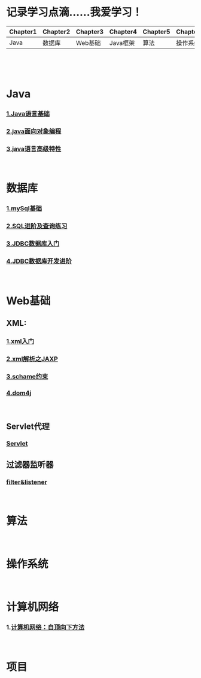 

# 记录学习点滴……我爱学习！


| Chapter1 |Chapter2 | Chapter3 |Chapter4 | Chapter5 |Chapter6 | Chapter7 | Chapter8 |
|--------|-------------|---------|----------|--------|---------|---------|-----------|
|   Java  | 数据库 | Web基础 | Java框架 | 算法 | 操作系统  | 网络|  项目   |



&emsp;

&emsp;

#  Java

### [1.Java语言基础](https://github.com/zihaopang/Backen-develope/blob/master/java/java%E7%9B%AE%E5%BD%95.md)
### [2.java面向对象编程](https://github.com/zihaopang/Backen-develope/blob/master/java/java%E9%9D%A2%E5%90%91%E5%AF%B9%E8%B1%A1%E7%BC%96%E7%A8%8B/java%E9%9D%A2%E5%90%91%E5%AF%B9%E8%B1%A1%E7%BC%96%E7%A8%8B%E7%9B%AE%E5%BD%95.md)
### [3.java语言高级特性](https://github.com/zihaopang/Backen-develope/blob/master/java/java%E8%AF%AD%E8%A8%80%E9%AB%98%E7%BA%A7%E7%89%B9%E6%80%A7/java%E8%AF%AD%E8%A8%80%E9%AB%98%E7%BA%A7%E7%89%B9%E6%80%A7%E7%9B%AE%E5%BD%95.md)

&emsp;

# 数据库

### [1.mySql基础](https://github.com/zihaopang/Backen-develope/blob/master/database/%E4%B8%80%E3%80%81mySql%E5%9F%BA%E7%A1%80.md)
### [2.SQL进阶及查询练习](https://github.com/zihaopang/Backen-develope/blob/master/database/%E4%BA%8C%E3%80%81SQL%E8%BF%9B%E9%98%B6%E5%8F%8A%E6%9F%A5%E8%AF%A2%E7%BB%83%E4%B9%A0.md)
### [3.JDBC数据库入门](https://github.com/zihaopang/Backen-develope/blob/master/database/%E4%B8%89%E3%80%81JDBC%E6%95%B0%E6%8D%AE%E5%BA%93%E5%85%A5%E9%97%A8.md)
### [4.JDBC数据库开发进阶](https://github.com/zihaopang/Backen-develope/blob/master/database/%E5%9B%9B%E3%80%81JDBC%E6%95%B0%E6%8D%AE%E5%BA%93%E5%BC%80%E5%8F%91%E8%BF%9B%E9%98%B6.md)

&emsp;

# Web基础

## XML:
### [1.xml入门](https://github.com/zihaopang/Backen-develope/blob/master/xml/xml%E5%85%A5%E9%97%A8.md)
### [2.xml解析之JAXP](https://github.com/zihaopang/Backen-develope/blob/master/xml/2.xml%E8%A7%A3%E6%9E%90%E4%B9%8BJAXP.md)
### [3.schame约束](https://github.com/zihaopang/Backen-develope/blob/master/xml/3.schame%E7%BA%A6%E6%9D%9F.md)
### [4.dom4j](https://github.com/zihaopang/Backen-develope/blob/master/xml/4.dom4j.md)

&emsp;
## Servlet代理
### [Servlet](https://github.com/zihaopang/Backen-develope/blob/master/servlet/servlet.md)

## 过滤器监听器
### [filter&listener](https://github.com/zihaopang/Backen-develope/blob/master/filter%26listener/filter%26listener.md)
&emsp;



# 算法

&emsp;

# 操作系统

&emsp;

#  计算机网络

### 1.[计算机网络：自顶向下方法](https://github.com/zihaopang/Big-data/blob/master/network/%E8%87%AA%E9%A1%B6%E5%90%91%E4%B8%8B%E7%9B%AE%E5%BD%95.md)

&emsp;

# 项目
